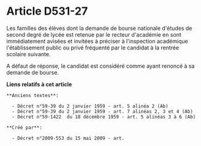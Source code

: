 # Article D531-27

Les familles des élèves dont la demande de bourse nationale d'études de second degré de lycée est retenue par le recteur
d'académie en sont immédiatement avisées et invitées à préciser à l'inspection académique l'établissement public ou privé
fréquenté par le candidat à la rentrée scolaire suivante.

A défaut de réponse, le candidat est considéré comme ayant renoncé à sa demande de bourse.

**Liens relatifs à cet article**

	**Anciens textes**:

	  - Décret n°59-39 du 2 janvier 1959 - art. 5 alinéa 2 (Ab)
	  - Décret n°59-39 du 2 janvier 1959 - art. 7 alinéas 2, 3 et 4 (Ab)
	  - Décret n°59-1422  du 18 décembre 1959 - art. 5 alinéas 3 à 6 (Ab)

	**Créé par**:

	  - Décret n°2009-553 du 15 mai 2009 - art.

